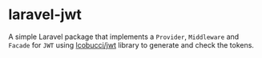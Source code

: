 # laravel-jwt
A simple Laravel package that implements a `Provider`, `Middleware` and `Facade` for `JWT` using [lcobucci/jwt](https://github.com/lcobucci/jwt) library to generate and check the tokens.